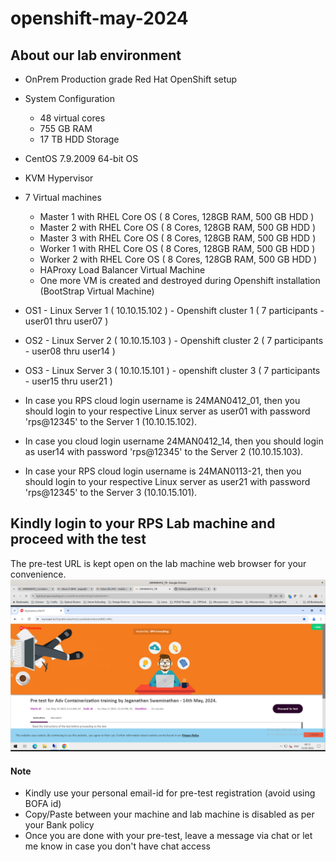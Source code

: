 # openshift-may-2024

## About our lab environment
- OnPrem Production grade Red Hat OpenShift setup
  
- System Configuration
  - 48 virtual cores
  - 755 GB RAM
  - 17 TB HDD Storage
- CentOS 7.9.2009 64-bit OS
- KVM Hypervisor
  
- 7 Virtual machines
  - Master 1 with RHEL Core OS ( 8 Cores, 128GB RAM, 500 GB HDD )
  - Master 2 with RHEL Core OS ( 8 Cores, 128GB RAM, 500 GB HDD )
  - Master 3 with RHEL Core OS ( 8 Cores, 128GB RAM, 500 GB HDD )
  - Worker 1 with RHEL Core OS ( 8 Cores, 128GB RAM, 500 GB HDD )
  - Worker 2 with RHEL Core OS ( 8 Cores, 128GB RAM, 500 GB HDD )
  - HAProxy Load Balancer Virtual Machine
  - One more VM is created and destroyed during Openshift installation (BootStrap Virtual Machine)
    
- OS1 - Linux Server 1 ( 10.10.15.102 ) - Openshift cluster 1 ( 7 participants - user01 thru user07 )
- OS2 - Linux Server 2 ( 10.10.15.103 ) - Openshift cluster 2 ( 7 participants - user08 thru user14 )
- OS3 - Linux Server 3 ( 10.10.15.101 ) - openshift cluster 3 ( 7 participants - user15 thru user21 )

- In case you RPS cloud login username is 24MAN0412_01, then you should login to your respective Linux server as user01 with password 'rps@12345' to the Server 1 (10.10.15.102).

- In case you cloud login username 24MAN0412_14, then you should login as user14 with password 'rps@12345' to the Server 2 (10.10.15.103).

- In case your RPS cloud login username is 24MAN0113-21, then you should login to your respective Linux server as user21 with password 'rps@12345' to the Server 3 (10.10.15.101).

## Kindly login to your RPS Lab machine and proceed with the test
The pre-test URL is kept open on the lab machine web browser for your convenience.
![Pre-test](pre-test.png)

#### Note 
- Kindly use your personal email-id for pre-test registration (avoid using BOFA id)
- Copy/Paste between your machine and lab machine is disabled as per your Bank policy
- Once you are done with your pre-test, leave a message via chat or let me know in case you don't have chat access
